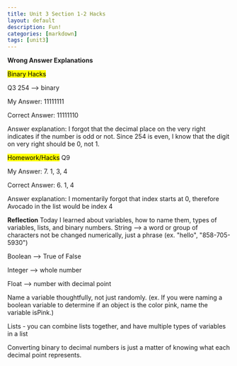 ```yaml
---
title: Unit 3 Section 1-2 Hacks 
layout: default
description: Fun!
categories: [markdown]
tags: [unit3]
---
```


**Wrong Answer Explanations**

<mark>Binary Hacks</mark>

Q3 254 --> binary 

My Answer: 11111111

Correct Answer: 11111110

Answer explanation: I forgot that the decimal place on the very right indicates if the number is odd or not. Since 254 is even, I know that the digit on very right should be 0, not 1. 

<mark>Homework/Hacks</mark>
Q9 

My Answer: 7. 1, 3, 4

Correct Answer: 6. 1, 4

Answer explanation: I momentarily forgot that index starts at 0, therefore Avocado in the list would be index 4 

**Reflection**
Today I learned about variables, how to name them, types of variables, lists, and binary numbers. 
String --> a word or group of characters not be changed numerically, just a phrase (ex. "hello", "858-705-5930")

Boolean --> True of False

Integer --> whole number 

Float --> number with decimal point 

Name a variable thoughtfully, not just randomly. (ex. If you were naming a boolean variable to determine if an object is the color pink, name the variable isPink.)

Lists - you can combine lists together, and have multiple types of variables in a list

Converting binary to decimal numbers is just a matter of knowing what each decimal point represents.
